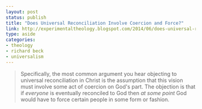 ```yaml
---
layout: post
status: publish
title: "Does Universal Reconciliation Involve Coercion and Force?"
link: http://experimentaltheology.blogspot.com/2014/06/does-universal-reconciliation-involve.html
type: aside
categories:
- theology
- richard beck
- universalism
--- 
```

> Specifically, the most common argument you hear objecting to universal reconciliation in Christ is the assumption that this vision must involve some act of coercion on God's part. The objection is that if *everyone* is eventually reconciled to God then *at some point* God would have to force certain people in some form or fashion.